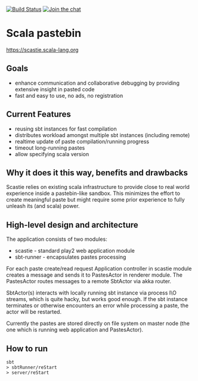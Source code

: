 [![Build Status](http://drone.geirsson.com:8001/api/badges/scalacenter/scastie/status.svg)](http://drone.geirsson.com:8001/scalacenter/scastie) [![Join the chat](https://badges.gitter.im/scalacenter/scastie.svg)](https://gitter.im/scalacenter/scastie)

# Scala pastebin

https://scastie.scala-lang.org

## Goals

*  enhance communication and collaborative debugging by providing
   extensive insight in pasted code
*  fast and easy to use, no ads, no registration

## Current Features

*  reusing sbt instances for fast compilation
*  distributes workload amongst multiple sbt instances (including remote)
*  realtime update of paste compilation/running progress
*  timeout long-running pastes
*  allow specifying scala version

## Why it does it this way, benefits and drawbacks

Scastie relies on existing scala infrastructure to provide close to real world experience inside
a pastebin-like sandbox. This minimizes the effort to create meaningful paste but might require some
prior experience to fully unleash its (and scala) power.

## High-level design and architecture

The application consists of two modules:

-  scastie - standard play2 web application module
-  sbt-runner - encapsulates pastes processing

For each paste create/read request Application controller in scastie module creates a message 
and sends it to PastesActor in renderer module. The PastesActor routes messages to a remote 
SbtActor via akka router.

SbtActor(s) interacts with locally running sbt instance via process I\O streams, which is quite 
hacky, but works good enough. If the sbt instance terminates or otherwise encounters an error 
while processing a paste, the actor will be restarted.

Currently the pastes are stored directly on file system on master node (the one which is running 
web application and PastesActor). 

## How to run

```
sbt
> sbtRunner/reStart
> server/reStart
```
